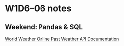 # W1D6–06 notes

## Weekend: Pandas & SQL

[World Weather Online Past Weather API Documentation](https://www.worldweatheronline.com/developer/api/docs/historical-weather-api.aspx)
